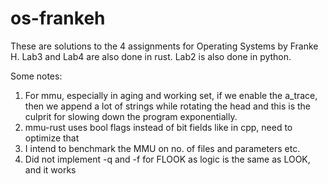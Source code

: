 # os-frankeh

These are solutions to the 4 assignments for Operating Systems by Franke H. Lab3 and Lab4 are also done in rust. Lab2 is also done in python. 

Some notes:
1. For mmu, especially in aging and working set, if we enable the a_trace, then we append a lot of strings while rotating the head and this is the culprit for slowing down the program exponentially. 
2. mmu-rust uses bool flags instead of bit fields like in cpp, need to optimize that
3. I intend to benchmark the MMU on no. of files and parameters etc. 
4. Did not implement -q and -f for FLOOK as logic is the same as LOOK, and it works